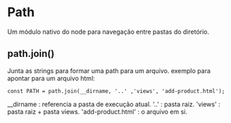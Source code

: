 # Path

Um módulo nativo do node para navegação entre pastas do diretório.

## path.join()
Junta as strings para formar uma path para um arquivo.
exemplo para apontar para um arquivo html:

````
const PATH = path.join(__dirname, '..' ,'views', 'add-product.html');

````

__dirname           : referencia a pasta de execução atual.
'..'                : pasta raiz.
'views'             : pasta raiz + pasta views.
'add-product.html'  : o arquivo em si.